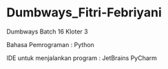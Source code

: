 # Dumbways_Fitri-Febriyani
Dumbways Batch 16 Kloter 3

Bahasa Pemrograman : Python

IDE untuk menjalankan program : JetBrains PyCharm
